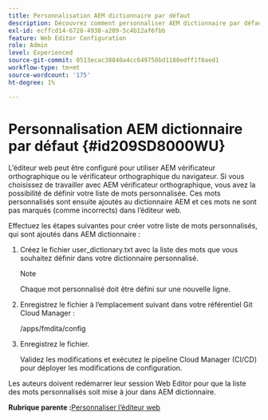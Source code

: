 ```yaml
---
title: Personnalisation AEM dictionnaire par défaut
description: Découvrez comment personnaliser AEM dictionnaire par défaut
exl-id: ecffcd14-6728-4938-a209-5c4b12af6fbb
feature: Web Editor Configuration
role: Admin
level: Experienced
source-git-commit: 0513ecac38840a4cc649758bd1180edff1f8aed1
workflow-type: tm+mt
source-wordcount: '175'
ht-degree: 1%

---
```


# Personnalisation AEM dictionnaire par défaut {#id209SD8000WU}

L’éditeur web peut être configuré pour utiliser AEM vérificateur orthographique ou le vérificateur orthographique du navigateur. Si vous choisissez de travailler avec AEM vérificateur orthographique, vous avez la possibilité de définir votre liste de mots personnalisée. Ces mots personnalisés sont ensuite ajoutés au dictionnaire AEM et ces mots ne sont pas marqués \(comme incorrects\) dans l’éditeur web.

Effectuez les étapes suivantes pour créer votre liste de mots personnalisés, qui sont ajoutés dans AEM dictionnaire :

1. Créez le fichier user\_dictionary.txt avec la liste des mots que vous souhaitez définir dans votre dictionnaire personnalisé.

   >[!NOTE]
   >
   > Chaque mot personnalisé doit être défini sur une nouvelle ligne.

1. Enregistrez le fichier à l’emplacement suivant dans votre référentiel Git Cloud Manager :

   /apps/fmdita/config

1. Enregistrez le fichier.

   Validez les modifications et exécutez le pipeline Cloud Manager \(CI/CD\) pour déployer les modifications de configuration.


Les auteurs doivent redémarrer leur session Web Editor pour que la liste des mots personnalisés soit mise à jour dans AEM dictionnaire.

**Rubrique parente :**&#x200B;[ Personnaliser l’éditeur web](conf-web-editor.md)
